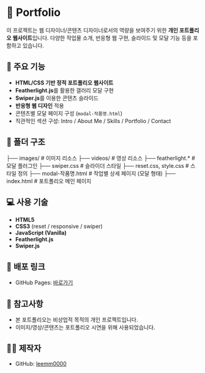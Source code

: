 # 🎨 Portfolio

이 프로젝트는 웹 디자이너/콘텐츠 디자이너로서의 역량을 보여주기 위한 **개인 포트폴리오 웹사이트**입니다. 다양한 작업물 소개, 반응형 웹 구현, 슬라이드 및 모달 기능 등을 포함하고 있습니다.

## 🧩 주요 기능

- **HTML/CSS 기반 정적 포트폴리오 웹사이트**
- **Featherlight.js**를 활용한 갤러리 모달 구현
- **Swiper.js**를 이용한 콘텐츠 슬라이드
- **반응형 웹 디자인** 적용
- 콘텐츠별 모달 페이지 구성 (`modal-작품명.html`)
- 직관적인 섹션 구성: Intro / About Me / Skills / Portfolio / Contact

## 📁 폴더 구조
├── images/ # 이미지 리소스
├── videos/ # 영상 리소스
├── featherlight.* # 모달 플러그인
├── swiper.css # 슬라이더 스타일
├── reset.css, style.css # 스타일 정의
├── modal-작품명.html # 작업별 상세 페이지 (모달 형태)
├── index.html # 포트폴리오 메인 페이지



## 💻 사용 기술

- **HTML5**
- **CSS3** (reset / responsive / swiper)
- **JavaScript (Vanilla)**
- **Featherlight.js**
- **Swiper.js**

## 🔗 배포 링크

- GitHub Pages: [바로가기](https://leemm0000.github.io/Portfolio/)

## 📌 참고사항

- 본 포트폴리오는 비상업적 목적의 개인 프로젝트입니다.
- 이미지/영상/콘텐츠는 포트폴리오 시연을 위해 사용되었습니다.

## 🙋‍♀️ 제작자

- GitHub: [leemm0000](https://github.com/leemm0000)
 
 
